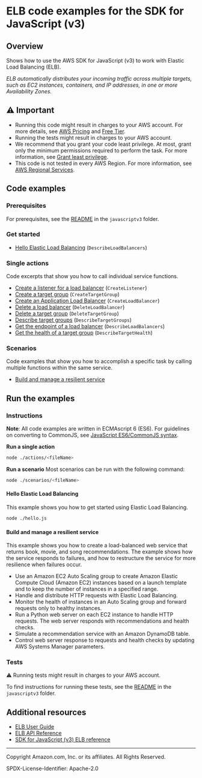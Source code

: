 # ELB code examples for the SDK for JavaScript (v3)

## Overview

Shows how to use the AWS SDK for JavaScript (v3) to work with Elastic Load Balancing (ELB).

<!--custom.overview.start-->
<!--custom.overview.end-->

_ELB automatically distributes your incoming traffic across multiple targets, such as EC2 instances, containers, and IP addresses, in one or more Availability Zones._

## ⚠ Important

* Running this code might result in charges to your AWS account. For more details, see [AWS Pricing](https://aws.amazon.com/pricing/) and [Free Tier](https://aws.amazon.com/free/).
* Running the tests might result in charges to your AWS account.
* We recommend that you grant your code least privilege. At most, grant only the minimum permissions required to perform the task. For more information, see [Grant least privilege](https://docs.aws.amazon.com/IAM/latest/UserGuide/best-practices.html#grant-least-privilege).
* This code is not tested in every AWS Region. For more information, see [AWS Regional Services](https://aws.amazon.com/about-aws/global-infrastructure/regional-product-services).

<!--custom.important.start-->
<!--custom.important.end-->

## Code examples

### Prerequisites

For prerequisites, see the [README](../../README.md#Prerequisites) in the `javascriptv3` folder.


<!--custom.prerequisites.start-->
<!--custom.prerequisites.end-->

### Get started

- [Hello Elastic Load Balancing](hello.js) (`DescribeLoadBalancers`)


### Single actions

Code excerpts that show you how to call individual service functions.

- [Create a listener for a load balancer](../cross-services/wkflw-resilient-service/steps-deploy.js#L463) (`CreateListener`)
- [Create a target group](../cross-services/wkflw-resilient-service/steps-deploy.js#L402) (`CreateTargetGroup`)
- [Create an Application Load Balancer](../cross-services/wkflw-resilient-service/steps-deploy.js#L435) (`CreateLoadBalancer`)
- [Delete a load balancer](../cross-services/wkflw-resilient-service/steps-destroy.js#L293) (`DeleteLoadBalancer`)
- [Delete a target group](../cross-services/wkflw-resilient-service/steps-destroy.js#L327) (`DeleteTargetGroup`)
- [Describe target groups](../cross-services/wkflw-resilient-service/steps-demo.js#L77) (`DescribeTargetGroups`)
- [Get the endpoint of a load balancer](hello.js) (`DescribeLoadBalancers`)
- [Get the health of a target group](../cross-services/wkflw-resilient-service/steps-demo.js#L86) (`DescribeTargetHealth`)

### Scenarios

Code examples that show you how to accomplish a specific task by calling multiple
functions within the same service.

- [Build and manage a resilient service](../cross-services/wkflw-resilient-service/index.js)


<!--custom.examples.start-->
<!--custom.examples.end-->

## Run the examples

### Instructions

**Note**: All code examples are written in ECMAscript 6 (ES6). For guidelines on converting to CommonJS, see
[JavaScript ES6/CommonJS syntax](https://docs.aws.amazon.com/sdk-for-javascript/v3/developer-guide/sdk-examples-javascript-syntax.html).

**Run a single action**

```bash
node ./actions/<fileName>
```

**Run a scenario**
Most scenarios can be run with the following command:
```bash
node ./scenarios/<fileName>
```

<!--custom.instructions.start-->
<!--custom.instructions.end-->

#### Hello Elastic Load Balancing

This example shows you how to get started using Elastic Load Balancing.

```bash
node ./hello.js
```


#### Build and manage a resilient service

This example shows you how to create a load-balanced web service that returns book, movie, and song recommendations. The example shows how the service responds to failures, and how to restructure the service for more resilience when failures occur.

- Use an Amazon EC2 Auto Scaling group to create Amazon Elastic Compute Cloud (Amazon EC2) instances based on a launch template and to keep the number of instances in a specified range.
- Handle and distribute HTTP requests with Elastic Load Balancing.
- Monitor the health of instances in an Auto Scaling group and forward requests only to healthy instances.
- Run a Python web server on each EC2 instance to handle HTTP requests. The web server responds with recommendations and health checks.
- Simulate a recommendation service with an Amazon DynamoDB table.
- Control web server response to requests and health checks by updating AWS Systems Manager parameters.

<!--custom.scenario_prereqs.cross_ResilientService.start-->
<!--custom.scenario_prereqs.cross_ResilientService.end-->


<!--custom.scenarios.cross_ResilientService.start-->
<!--custom.scenarios.cross_ResilientService.end-->

### Tests

⚠ Running tests might result in charges to your AWS account.


To find instructions for running these tests, see the [README](../../README.md#Tests)
in the `javascriptv3` folder.



<!--custom.tests.start-->
<!--custom.tests.end-->

## Additional resources

- [ELB User Guide](https://docs.aws.amazon.com/elasticloadbalancing/latest/userguide/what-is-load-balancing.html)
- [ELB API Reference](https://docs.aws.amazon.com/elasticloadbalancing/latest/APIReference/Welcome.html)
- [SDK for JavaScript (v3) ELB reference](https://docs.aws.amazon.com/AWSJavaScriptSDK/v3/latest/client/elastic-load-balancing-v2)

<!--custom.resources.start-->
<!--custom.resources.end-->

---

Copyright Amazon.com, Inc. or its affiliates. All Rights Reserved.

SPDX-License-Identifier: Apache-2.0